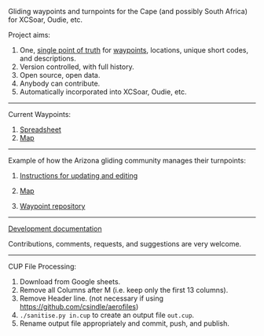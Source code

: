 Gliding waypoints and turnpoints for the Cape (and possibly South Africa) for XCSoar, Oudie, etc.


Project aims:

1. One, [single point of truth](https://en.wikipedia.org/wiki/Single_source_of_truth) for [waypoints](https://xkcd.com/927/), locations, unique short codes, and descriptions.
1. Version controlled, with full history.
1. Open source, open data.
1. Anybody can contribute.
1. Automatically incorporated into XCSoar, Oudie, etc.


---

Current Waypoints:

1. [Spreadsheet](https://docs.google.com/spreadsheets/d/13YJ6NrfoLhxTgeO8fi1aIT0n_nm4z0_ixXWjndgwzjE/edit#gid=352524014)
1. [Map](https://www.google.com/maps/d/u/0/edit?mid=1OdQ9Jp9IcUgXAMa7qQpaBRQReOhAuitc&usp=sharing)




---

Example of how the Arizona gliding community manages their turnpoints:


1. [Instructions for updating and editing](https://docs.google.com/presentation/d/1pMjyXVpgSP-2waq6FuD5_nyMrU_6ApVSMYG6YpMSBvM/edit?usp=sharing)

1. [Map](https://www.google.com/maps/d/u/0/edit?mid=1kHawbgbNa_hPMl5rvOVMP27UdMX1PvQ_&ll=32.39213804431958%2C-111.49211784793266&z=11)

1. [Waypoint repository](https://github.com/DavisChappins/AZTurnpoints)


---

[Development documentation](https://docs.google.com/document/d/1Z5EGAza_H5q-v5h7MDuK3U0bmSp__XplMYXCBRvNA6M/edit#heading=h.vywwt6ylo0kv)


Contributions, comments, requests, and suggestions are very welcome.


--- 

CUP File Processing:

1. Download from Google sheets.
2. Remove all Columns after M (i.e. keep only the first 13 columns).
3. Remove Header line. (not necessary if using https://github.com/csindle/aerofiles)
4. `./sanitise.py in.cup` to create an output file `out.cup`.
5. Rename output file appropriately and commit, push, and publish.
